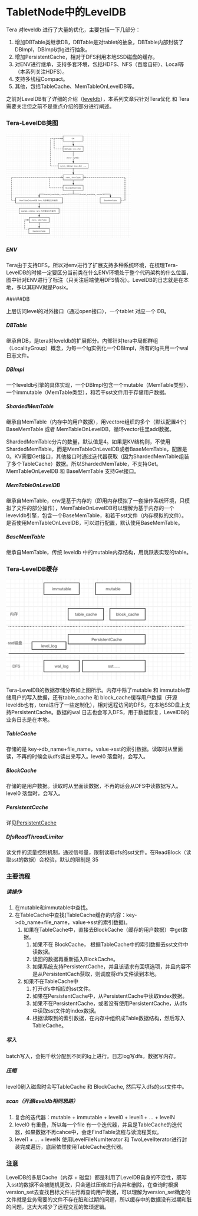 # TabletNode中的LevelDB

Tera 对leveldb 进行了大量的优化，主要包括一下几部分：

1. 增加DBTable类继承DB，DBTable是对tablet的抽象，DBTable内部封装了DBImpl，DBImpl对lg进行抽象。
2. 增加PersistentCache，相对于DFS利用本地SSD磁盘的缓存。
3. 对ENV进行继承，支持多套环境，包括HDFS、NFS（百度自研）、Local等（本系列关注HDFS）。
4. 支持多线程Compact。
5. 其他，包括TableCache、MemTableOnLevelDB等。

之前对LevelDB有了详细的介绍（[leveldb](https://github.com/joeylichang/joeylichang.github.io/blob/master/src/leveldb/overview.md)），本系列文章只针对Tera优化 和 Tera需要关注但之前不是重点介绍的部分进行阐述。

### Tera-LevelDB类图

<img src="../../../../images/tera_leveldb_class.png" alt="tera_leveldb_class" style="zoom:33%;" />



##### ENV

Tera由于支持DFS，所以对env进行了扩展支持多种系统环境，在梳理Tera-LevelDB的时候一定要区分当前类在什么ENV环境处于整个代码架构的什么位置，图中针对ENV进行了标注（只关注后端使用DFS情况）。LevelDB的日志就是在本地，多以其ENV就是Posix。

#####DB

上层访问level的对外接口（通过open接口），一个tablet 对应一个 DB。

##### DBTable

继承自DB，是tera对leveldb的扩展部分。内部针对tera中局部群组（LocalityGroup）概念，为每一个lg实例化一个DBImpl，所有的lg共用一个wal日志文件。

##### DBImpl
一个leveldb引擎的具体实现，一个DBImpl包含一个mutable（MemTable类型）、一个immutable（MemTable类型），和若干sst文件用于存储用户数据。

##### ShardedMemTable
继承自MemTable（内存中的用户数据），用vectore组织的多个（默认配置4个）BaseMemTable 或者 MemTableOnLevelDB，循环vector往里add数据。

ShardedMemTable分片的数量，默认值是4。如果是KV结构则，不使用ShardedMemTable，而是MemTableOnLevelDB或者BaseMemTable，配置是0。KV需要Get接口，其他接口时通过迭代器获取（因为ShardedMemTable组装了多个TableCache）数据。所以ShardedMemTable，不支持Get。MemTableOnLevelDB 和 BaseMemTable 支持Get接口。

##### MemTableOnLevelDB

继承自MemTable，env是基于内存的（即用内存模拟了一套操作系统环境，只模拟了文件的部分操作），MemTableOnLevelDB可以理解为基于内存的一个levevldb引擎，包含一个BaseMemTable，和若干sst文件（内存模拟的文件）。是否使用MemTableOnLevelDB，可以进行配置，默认使用BaseMemTable。

##### BaseMemTable
继承自MemTable，传统 leveldb 中的mutable内存结构，用跳跃表实现的table。



### Tera-LevelDB缓存

<img src="../../../../images/tera_leveldb_cache.png" alt="tera_leveldb_cache" style="zoom:50%;" />

Tera-LevelDB的数据存储分布如上图所示。内存中除了mutable 和 immutable存储用户的写入数据，还有table_cache 和 block_cache缓存用户数据（开源leveldb也有，tera进行了一些定制化），相对远程访问的DFS，在本地SSD盘上支持PersistentCache。数据的wal 日志也会写入DFS，用于数据恢复，LevelDB的业务日志是在本地。



##### TableCache

存储的是 key->db_name+file_name，value->sst的索引数据。读取时从里面读，不再的时候会从dfs读出来写入。level0 落盘时，会写入。

##### BlockCache
存储的是用户数据。读取时从里面读数据，不再的话会从DFS中读数据写入。level0 落盘时，会写入。

##### PersistentCache 

详见[PersistentCache](https://github.com/joeylichang/joeylichang.github.io/blob/master/src/tera/tablet_node/leveldb/persistent_cache.md)

##### DfsReadThreadLimiter

读文件的流量控制机制，通过信号量，限制读取dfs的sst文件。在ReadBlock（读取sst的数据）会校验，默认的限制是 35



### 主要流程

##### 读操作

1. 在mutable和immutable中查找。
2. 在TableCache中查找(TableCache缓存的内容：key->db_name+file_name，value->sst的索引数据)。
   1. 如果在TableCache中，直接去BlockCache（缓存的用户数据）中get数据。
      1. 如果不在 BlockCache， 根据TableCache中的索引数据去sst文件中读数据。
      2. 读回的数据再重新插入BlockCache。
      3. 如果系统支持PersistentCache，并且该请求有回填选项，并且内容不是从PersistentCach获取，则调度将dfs文件读到本地。
   2. 如果不在TableCache中
      1. 打开dfs中相应的sst文件。
      2. 如果在PersistentCache中，从PersistentCache中读取index数据。
      3. 如果不在PersistentCache，或者没有使用PersistentCache，从dfs中读取sst文件的index数据。
      4. 根据读取到的索引数据，在内存中组织成Table数据结构，然后写入TableCache。

#####  写入

batch写入，会把千秋分配到不同的lg上进行。日志log写dfs，数据写内存。

##### 压缩

level0刷入磁盘时会写TableCache 和 BlockCache, 然后写入dfs的sst文件中。

##### scan（开源leveldb相同思路）

1. 复合的迭代器：mutable + immutable + level0 + level1 + ... + levelN
2. level0 有重叠，所以每一个file 有一个迭代器，并且是TableCache的迭代器，如果数据不再cahce中，会走FindTable流程与读流程类似。
3. level1 + ... + levelN 使用LevelFileNumIterator 和 TwoLevelIterator进行封装完成遍历，底层依然使用TableCache迭代器。

### 注意

LevelDB的多层Cache（内存 + 磁盘）都是利用了LevelDB自身的不变性，既写入sst的数据不会被随机更改，只会通过压缩进行合并和删除，在查询时根据version_set去查找目标文件进行再查询用户数据，可以理解为version_set确定的文件就是业务需要的文件不存在脏和过期的问题，所以缓存中的数据没有过期和脏的问题，这大大减少了远程交互的繁琐逻辑。



















